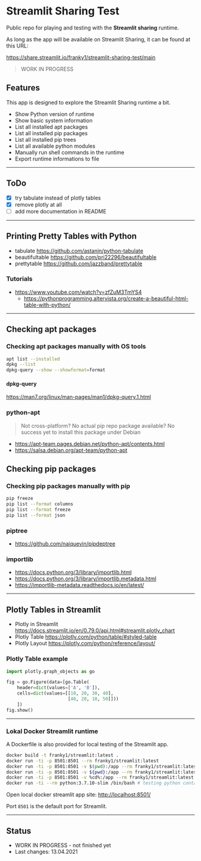 # Streamlit Sharing Test

Public repo for playing and testing with the **Streamlit sharing** runtime.

As long as the app will be available on Streamlit Sharing, it can be found at this URL:

<https://share.streamlit.io/franky1/streamlit-sharing-test/main>

> WORK IN PROGRESS

## Features

This app is designed to explore the Streamlit Sharing runtime a bit.

- Show Python version of runtime
- Show basic system information
- List all installed apt packages
- List all installed pip packages
- List all installed pip trees
- List all available python modules
- Manually run shell commands in the runtime
- Export runtime informations to file

---

## ToDo

- [x] try tabulate instead of plotly tables
- [x] remove plotly at all
- [ ] add more documentation in README

---

## Printing Pretty Tables with Python

- tabulate <https://github.com/astanin/python-tabulate>
- beautifultable <https://github.com/pri22296/beautifultable>
- prettytable <https://github.com/jazzband/prettytable>

### Tutorials

- <https://www.youtube.com/watch?v=zfZuM3TmYS4>
  - <https://pythonprogramming.altervista.org/create-a-beautiful-html-table-with-python/>

---

## Checking apt packages

### Checking apt packages manually with OS tools

```sh
apt list --installed
dpkg --list
dpkg-query --show --showformat=format
```

#### dpkg-query

<https://man7.org/linux/man-pages/man1/dpkg-query.1.html>

### python-apt

> Not cross-platform?
> No actual pip repo package available?
> No success yet to install this package under Debian

- <https://apt-team.pages.debian.net/python-apt/contents.html>
- <https://salsa.debian.org/apt-team/python-apt>

## Checking pip packages

### Checking pip packages manually with pip

```sh
pip freeze
pip list --format columns
pip list --format freeze
pip list --format json
```

### piptree

- <https://github.com/naiquevin/pipdeptree>

### importlib

- <https://docs.python.org/3/library/importlib.html>
- <https://docs.python.org/3/library/importlib.metadata.html>
- <https://importlib-metadata.readthedocs.io/en/latest/>

---

## Plotly Tables in Streamlit

- Plotly in Streamlit <https://docs.streamlit.io/en/0.79.0/api.html#streamlit.plotly_chart>
- Plotly Table <https://plotly.com/python/table/#styled-table>
- Plotly Layout <https://plotly.com/python/reference/layout/>

### Plotly Table example

```python
import plotly.graph_objects as go

fig = go.Figure(data=[go.Table(
    header=dict(values=['A', 'B']),
    cells=dict(values=[[10, 20, 30, 40],
                       [40, 20, 10, 50]]))
    ])
fig.show()
```

---

### Lokal Docker Streamlit runtime

A Dockerfile is also provided for local testing of the Streamlit app.

```sh
docker build -t franky1/streamlit:latest .
docker run -ti -p 8501:8501 --rm franky1/streamlit:latest
docker run -ti -p 8501:8501 -v $(pwd):/app --rm franky1/streamlit:latest  # linux
docker run -ti -p 8501:8501 -v ${pwd}:/app --rm franky1/streamlit:latest  # powershell
docker run -ti -p 8501:8501 -v %cd%:/app --rm franky1/streamlit:latest  # cmd.exe
docker run -ti --rm python:3.7.10-slim /bin/bash # testing python container
```

Open local docker streamlit app site: <http://localhost:8501/>

Port `8501` is the default port for Streamlit.

---

## Status

- WORK IN PROGRESS - not finished yet
- Last changes: 13.04.2021
